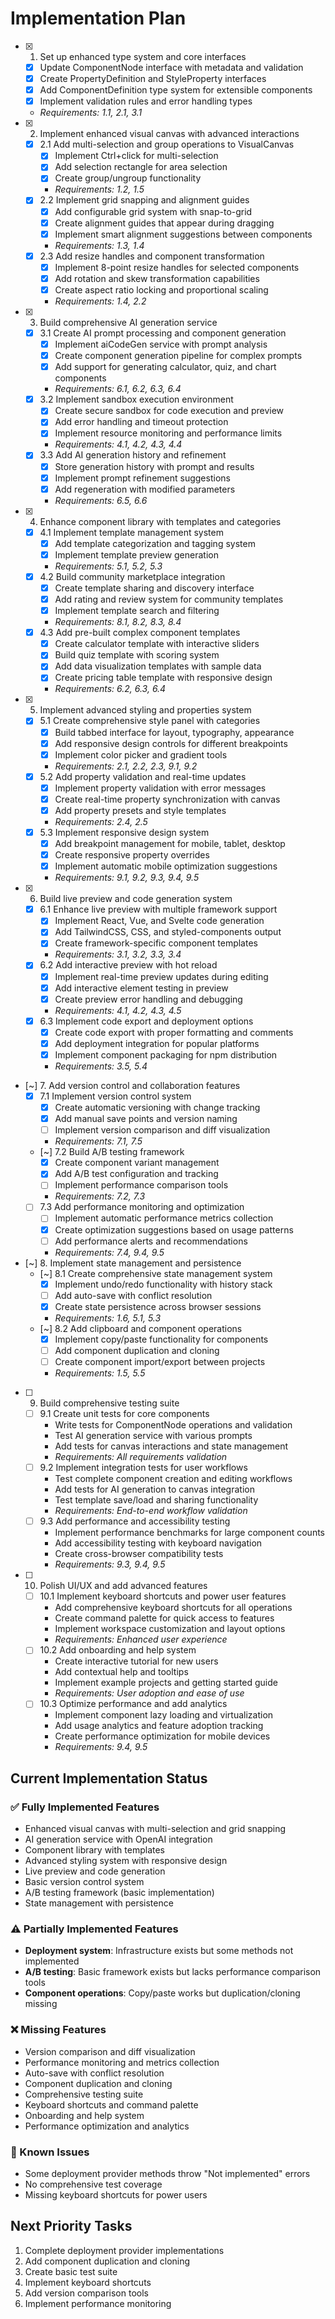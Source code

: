 # Implementation Plan

- [x] 1. Set up enhanced type system and core interfaces
  - [x] Update ComponentNode interface with metadata and validation
  - [x] Create PropertyDefinition and StyleProperty interfaces
  - [x] Add ComponentDefinition type system for extensible components
  - [x] Implement validation rules and error handling types
  - _Requirements: 1.1, 2.1, 3.1_

- [x] 2. Implement enhanced visual canvas with advanced interactions
  - [x] 2.1 Add multi-selection and group operations to VisualCanvas
    - [x] Implement Ctrl+click for multi-selection
    - [x] Add selection rectangle for area selection
    - [x] Create group/ungroup functionality
    - _Requirements: 1.2, 1.5_
  - [x] 2.2 Implement grid snapping and alignment guides
    - [x] Add configurable grid system with snap-to-grid
    - [x] Create alignment guides that appear during dragging
    - [x] Implement smart alignment suggestions between components
    - _Requirements: 1.3, 1.4_
  - [x] 2.3 Add resize handles and component transformation
    - [x] Implement 8-point resize handles for selected components
    - [x] Add rotation and skew transformation capabilities
    - [x] Create aspect ratio locking and proportional scaling
    - _Requirements: 1.4, 2.2_

- [x] 3. Build comprehensive AI generation service
  - [x] 3.1 Create AI prompt processing and component generation
    - [x] Implement aiCodeGen service with prompt analysis
    - [x] Create component generation pipeline for complex prompts
    - [x] Add support for generating calculator, quiz, and chart components
    - _Requirements: 6.1, 6.2, 6.3, 6.4_
  - [x] 3.2 Implement sandbox execution environment
    - [x] Create secure sandbox for code execution and preview
    - [x] Add error handling and timeout protection
    - [x] Implement resource monitoring and performance limits
    - _Requirements: 4.1, 4.2, 4.3, 4.4_
  - [x] 3.3 Add AI generation history and refinement
    - [x] Store generation history with prompt and results
    - [x] Implement prompt refinement suggestions
    - [x] Add regeneration with modified parameters
    - _Requirements: 6.5, 6.6_

- [x] 4. Enhance component library with templates and categories
  - [x] 4.1 Implement template management system
    - [x] Add template categorization and tagging system
    - [x] Implement template preview generation
    - _Requirements: 5.1, 5.2, 5.3_
  - [x] 4.2 Build community marketplace integration
    - [x] Create template sharing and discovery interface
    - [x] Add rating and review system for community templates
    - [x] Implement template search and filtering
    - _Requirements: 8.1, 8.2, 8.3, 8.4_
  - [x] 4.3 Add pre-built complex component templates
    - [x] Create calculator template with interactive sliders
    - [x] Build quiz template with scoring system
    - [x] Add data visualization templates with sample data
    - [x] Create pricing table template with responsive design
    - _Requirements: 6.2, 6.3, 6.4_

- [x] 5. Implement advanced styling and properties system
  - [x] 5.1 Create comprehensive style panel with categories
    - [x] Build tabbed interface for layout, typography, appearance
    - [x] Add responsive design controls for different breakpoints
    - [x] Implement color picker and gradient tools
    - _Requirements: 2.1, 2.2, 2.3, 9.1, 9.2_
  - [x] 5.2 Add property validation and real-time updates
    - [x] Implement property validation with error messages
    - [x] Create real-time property synchronization with canvas
    - [x] Add property presets and style templates
    - _Requirements: 2.4, 2.5_
  - [x] 5.3 Implement responsive design system
    - [x] Add breakpoint management for mobile, tablet, desktop
    - [x] Create responsive property overrides
    - [x] Implement automatic mobile optimization suggestions
    - _Requirements: 9.1, 9.2, 9.3, 9.4, 9.5_

- [x] 6. Build live preview and code generation system
  - [x] 6.1 Enhance live preview with multiple framework support
    - [x] Implement React, Vue, and Svelte code generation
    - [x] Add TailwindCSS, CSS, and styled-components output
    - [x] Create framework-specific component templates
    - _Requirements: 3.1, 3.2, 3.3, 3.4_
  - [x] 6.2 Add interactive preview with hot reload
    - [x] Implement real-time preview updates during editing
    - [x] Add interactive element testing in preview
    - [x] Create preview error handling and debugging
    - _Requirements: 4.1, 4.2, 4.3, 4.5_
  - [x] 6.3 Implement code export and deployment options
    - [x] Create code export with proper formatting and comments
    - [x] Add deployment integration for popular platforms
    - [x] Implement component packaging for npm distribution
    - _Requirements: 3.5, 5.4_

- [~] 7. Add version control and collaboration features
  - [x] 7.1 Implement version control system
    - [x] Create automatic versioning with change tracking
    - [x] Add manual save points and version naming
    - [ ] Implement version comparison and diff visualization
    - _Requirements: 7.1, 7.5_
  - [~] 7.2 Build A/B testing framework
    - [x] Create component variant management
    - [x] Add A/B test configuration and tracking
    - [ ] Implement performance comparison tools
    - _Requirements: 7.2, 7.3_
  - [ ] 7.3 Add performance monitoring and optimization
    - [ ] Implement automatic performance metrics collection
    - [x] Create optimization suggestions based on usage patterns
    - [ ] Add performance alerts and recommendations
    - _Requirements: 7.4, 9.4, 9.5_

- [~] 8. Implement state management and persistence
  - [~] 8.1 Create comprehensive state management system
    - [x] Implement undo/redo functionality with history stack
    - [ ] Add auto-save with conflict resolution
    - [x] Create state persistence across browser sessions
    - _Requirements: 1.6, 5.1, 5.3_
  - [~] 8.2 Add clipboard and component operations
    - [x] Implement copy/paste functionality for components
    - [ ] Add component duplication and cloning
    - [ ] Create component import/export between projects
    - _Requirements: 1.5, 5.5_

- [ ] 9. Build comprehensive testing suite
  - [ ] 9.1 Create unit tests for core components
    - Write tests for ComponentNode operations and validation
    - Test AI generation service with various prompts
    - Add tests for canvas interactions and state management
    - _Requirements: All requirements validation_
  - [ ] 9.2 Implement integration tests for user workflows
    - Test complete component creation and editing workflows
    - Add tests for AI generation to canvas integration
    - Test template save/load and sharing functionality
    - _Requirements: End-to-end workflow validation_
  - [ ] 9.3 Add performance and accessibility testing
    - Implement performance benchmarks for large component counts
    - Add accessibility testing with keyboard navigation
    - Create cross-browser compatibility tests
    - _Requirements: 9.3, 9.4, 9.5_

- [ ] 10. Polish UI/UX and add advanced features
  - [ ] 10.1 Implement keyboard shortcuts and power user features
    - Add comprehensive keyboard shortcuts for all operations
    - Create command palette for quick access to features
    - Implement workspace customization and layout options
    - _Requirements: Enhanced user experience_
  - [ ] 10.2 Add onboarding and help system
    - Create interactive tutorial for new users
    - Add contextual help and tooltips
    - Implement example projects and getting started guide
    - _Requirements: User adoption and ease of use_
  - [ ] 10.3 Optimize performance and add analytics
    - Implement component lazy loading and virtualization
    - Add usage analytics and feature adoption tracking
    - Create performance optimization for mobile devices
    - _Requirements: 9.4, 9.5_

## Current Implementation Status

### ✅ Fully Implemented Features
- Enhanced visual canvas with multi-selection and grid snapping
- AI generation service with OpenAI integration
- Component library with templates
- Advanced styling system with responsive design
- Live preview and code generation
- Basic version control system
- A/B testing framework (basic implementation)
- State management with persistence

### ⚠️ Partially Implemented Features
- **Deployment system**: Infrastructure exists but some methods not implemented
- **A/B testing**: Basic framework exists but lacks performance comparison tools
- **Component operations**: Copy/paste works but duplication/cloning missing

### ❌ Missing Features
- Version comparison and diff visualization
- Performance monitoring and metrics collection
- Auto-save with conflict resolution
- Component duplication and cloning
- Comprehensive testing suite
- Keyboard shortcuts and command palette
- Onboarding and help system
- Performance optimization and analytics

### 🔧 Known Issues
- Some deployment provider methods throw "Not implemented" errors
- No comprehensive test coverage
- Missing keyboard shortcuts for power users

## Next Priority Tasks
1. Complete deployment provider implementations
2. Add component duplication and cloning
3. Create basic test suite
4. Implement keyboard shortcuts
5. Add version comparison tools
6. Implement performance monitoring
